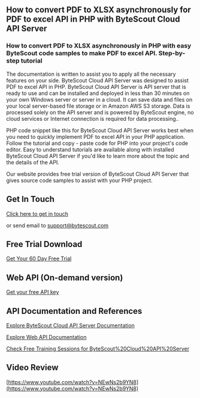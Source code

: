 ## How to convert PDF to XLSX asynchronously for PDF to excel API in PHP with ByteScout Cloud API Server

### How to convert PDF to XLSX asynchronously in PHP with easy ByteScout code samples to make PDF to excel API. Step-by-step tutorial

The documentation is written to assist you to apply all the necessary features on your side. ByteScout Cloud API Server was designed to assist PDF to excel API in PHP. ByteScout Cloud API Server is API server that is ready to use and can be installed and deployed in less than 30 minutes on your own Windows server or server in a cloud. It can save data and files on your local server-based file storage or in Amazon AWS S3 storage. Data is processed solely on the API server and is powered by ByteScout engine, no cloud services or Internet connection is required for data processing..

PHP code snippet like this for ByteScout Cloud API Server works best when you need to quickly implement PDF to excel API in your PHP application. Follow the tutorial and copy - paste code for PHP into your project's code editor.  Easy to understand tutorials are available along with installed ByteScout Cloud API Server if you'd like to learn more about the topic and the details of the API.

Our website provides free trial version of ByteScout Cloud API Server that gives source code samples to assist with your PHP project.

## Get In Touch

[Click here to get in touch](https://bytescout.zendesk.com/hc/en-us/requests/new?subject=ByteScout%20Cloud%20API%20Server%20Question)

or send email to [support@bytescout.com](mailto:support@bytescout.com?subject=ByteScout%20Cloud%20API%20Server%20Question) 

## Free Trial Download

[Get Your 60 Day Free Trial](https://bytescout.com/download/web-installer?utm_source=github-readme)

## Web API (On-demand version)

[Get your free API key](https://pdf.co/documentation/api?utm_source=github-readme)

## API Documentation and References

[Explore ByteScout Cloud API Server Documentation](https://bytescout.com/documentation/index.html?utm_source=github-readme)

[Explore Web API Documentation](https://pdf.co/documentation/api?utm_source=github-readme)

[Check Free Training Sessions for ByteScout%20Cloud%20API%20Server](https://academy.bytescout.com/)

## Video Review

[https://www.youtube.com/watch?v=NEwNs2b9YN8](https://www.youtube.com/watch?v=NEwNs2b9YN8)